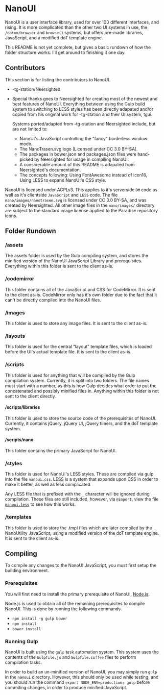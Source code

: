 # NanoUI

NanoUI is a user interface library, used for over 100 different interfaces, and rising.
It is more complicated than the other two UI systems in use, the `/datum/browser` and
`browse()` systems, but offers pre-made libraries, JavaScript, and a modified doT
template engine.

This README is not yet complete, but gives a basic rundown of how the folder structure
works. I'll get around to finishing it one day.

## Contributors

This section is for listing the contributors to NanoUI.

 - -tg-station/Neersighted
  - Special thanks goes to Neersighted for creating most of the newest and best features
    of NanoUI. Everything between using the Gulp build system to switching to LESS styles
    has been directly adapated and/or copied from his original work for -tg-station and
    their UI system, tgui.

    Systems ported/adapted from -tg-station and Neersighted include, but are not limited
    to:

    - NanoUI's JavaScript controlling the "fancy" borderless window mode.
    - The NanoTrasen.svg logo (Licensed under CC 3.0 BY-SA).
    - The packages in bower.json and packages.json files were hand-picked by Neersighted
      for usage in compiling NanoUI.
    - A considerable amount of this README is adapated from Neersighted's documentation.
    - The concepts following: Using FontAwesome instead of icon16, Using LESS to expand
      NanoUI's CSS style.

NanoUI is licensed under AGPLv3. This applies to it's serverside `DM` code as well as it's
clientside `JavaScript` and `LESS` code. The file `nano/images/nanotrasen.svg` is licensed
under CC 3.0 BY-SA, and was created by Neersighted. All other image files in the
`nano/images/` directory are subject to the standard image license applied to the Paradise
repository icons.

## Folder Rundown

### /assets
The assets folder is used by the Gulp compiling system, and stores the minified version of
the NanoUI JavaScript Library and prerequisites. Everything within this folder is sent to
the client as-is.

### /codemirror
This folder contains all of the JavaScript and CSS for CodeMirror. It is sent to the
client as-is. CodeMirror only has it's own folder due to the fact that it can't be
directly compiled into the NanoUI files.

### /images
This folder is used to store any image files. It is sent to the client as-is.

### /layouts
This folder is used for the central "layout" template files, which is loaded before the
UI's actual template file. It is sent to the client as-is.

### /scripts
This folder is used for anything that will be compiled by the Gulp compilation system.
Currently, it is split into two folders. The file names must start with a number, as this
is how Gulp decides what order to put the concatenated and possibly minified files in.
Anything within this folder is not sent to the client directly.

#### /scripts/libraries
This folder is used to store the source code of the prerequisites of NanoUI. Currently,
it contains jQuery, jQuery UI, jQuery timers, and the doT template system.

#### /scripts/nano
This folder contains the primary JavaScript for NanoUI.

### /styles
This folder is used for NanoUI's LESS styles. These are compiled via gulp into the file
`nanoui.css`. LESS is a system that expands upon CSS in order to make it better, as well
as less complicated.

Any LESS file that is prefixed with the `_` character will be ignored during compilation.
These files are still included, however, via `@import`, view the file
[`nanoui.less`](http://github.com/ParadiseSS13/Paradise/blob/master/nano/styles/nanoui.less) to see how this works.


### /templates
This folder is used to store the .tmpl files which are later compiled by the NanoUtility
JavaScript, using a modified version of the doT template engine. It is sent to the client
as-is.

## Compiling
To compile any changes to the NanoUI JavaScript, you must first setup the building
environment.

### Prerequisites
You will first need to install the primary prerequisite of NanoUI, [Node.js](https://nodejs.org).

Node.js is used to obtain all of the remaining prerequisites to compile NanoUI. This is
done by running the following commands.
 - `npm install -g gulp bower`
 - `npm install`
 - `bower install`

### Running Gulp
NanoUI is built using the `gulp` task automation system. This system uses the contents
of the `Gulpfile.js` and `Gulpfile.coffee` files to perform compilation tasks.

In order to build an un-minified version of NanoUI, you may simply run `gulp` in the
`nanoui` directory. However, this should only be used while testing, and you should run
the command `export NODE_ENV=production; gulp` before commiting changes, in order to produce minified
JavaScript.
